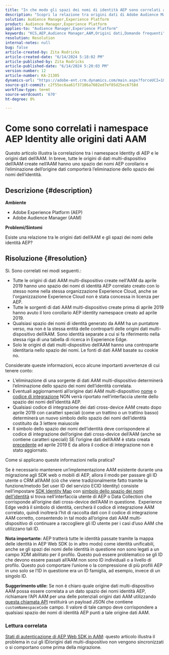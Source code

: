 ```yaml
---
title: "In che modo gli spazi dei nomi di identità AEP sono correlati alle origini dati AAM"
description: "Scopri la relazione tra origini dati di Adobe Audience Manager (AAM) e spazi dei nomi di identità di Adobe Experience Platform (AEP)."
solution: Audience Manager,Experience Platform
product: Audience Manager,Experience Platform
applies-to: "Audience Manager,Experience Platform"
keywords: "KCS,AEP,Audience Manager,AAM,Origini dati,Domande frequenti"
resolution: Resolution
internal-notes: null
bug: false
article-created-by: Zita Rodricks
article-created-date: "6/14/2024 5:18:02 PM"
article-published-by: Zita Rodricks
article-published-date: "6/14/2024 5:20:03 PM"
version-number: 12
article-number: KA-21305
dynamics-url: "https://adobe-ent.crm.dynamics.com/main.aspx?forceUCI=1&pagetype=entityrecord&etn=knowledgearticle&id=0c17bd0c-722a-ef11-840a-002248084fbb"
source-git-commit: c2f55ec6aa61f37106a7602ed7ef85d25ec6758d
workflow-type: tm+mt
source-wordcount: '670'
ht-degree: 0%

---
```


# Come sono correlati i namespace AEP Identity alle origini dati AAM


Questo articolo illustra la correlazione tra i namespace Identity di AEP e le origini dati dell’AAM. In breve, tutte le origini di dati multi-dispositivo dell’AAM create nell’AAM hanno uno spazio dei nomi AEP corollario e l’eliminazione dell’origine dati comporterà l’eliminazione dello spazio dei nomi dell’identità.

## Descrizione {#description}


<b>Ambiente</b>

- Adobe Experience Platform (AEP)
- Adobe Audience Manager (AAM)


<b>Problemi/Sintomi</b>

Esiste una relazione tra le origini dati dell’AAM e gli spazi dei nomi delle identità AEP?


## Risoluzione {#resolution}


Sì.  Sono correlati nei modi seguenti.:

- Tutte le origini di dati AAM multi-dispositivo create nell&#39;AAM da aprile 2019 hanno uno spazio dei nomi di identità AEP correlato creato con lo stesso nome nella stessa organizzazione Experience Cloud, anche se l&#39;organizzazione Experience Cloud non è stata concessa in licenza per AEP.
- Tutte le sorgenti di dati AAM multi-dispositivo create prima di aprile 2019 hanno avuto il loro corollario AEP identity namespace creato ad aprile 2019.
- Qualsiasi spazio dei nomi di identità generato da AAM ha un puntatore verso, ma non è la stessa entità delle controparti delle origini dati multi-dispositivo dell’AAM. Sono identità separate a cui si fa riferimento nella stessa riga di una tabella di ricerca in Experience Edge.
- Solo le origini di dati multi-dispositivo dell’AAM hanno una controparte identitaria nello spazio dei nomi. Le fonti di dati AAM basate su cookie no.


Considerate queste informazioni, ecco alcune importanti avvertenze di cui tenere conto:

- L’eliminazione di una sorgente di dati AAM multi-dispositivo determinerà l’eliminazione dello spazio dei nomi dell’identità correlata.
- Eventuali aggiornamenti all’origine dati AAM multi-dispositivo <u>nome</u> o <u>codice di integrazione</u> NON verrà riportato nell’interfaccia utente dello spazio dei nomi dell’identità AEP.
- Qualsiasi codice di integrazione dei dati cross-device AAM creato dopo aprile 2019 con caratteri speciali (come un trattino o un trattino basso) determinerà un nuovo simbolo dello spazio dei nomi dell’identità costituito da 3 lettere maiuscole
- Il simbolo dello spazio dei nomi dell’identità deve corrispondere al codice di integrazione dell’origine dati cross-device dell’AAM (anche se contiene caratteri speciali) SE l’origine dati dell’AAM è stata creata <u>precedente</u> ad aprile 2019 E da allora il codice di integrazione non è stato aggiornato.


Come si applicano queste informazioni nella pratica?

Se è necessario mantenere un’implementazione AAM esistente durante una migrazione agli SDK web o mobili di AEP, allora il modo per passare gli ID utente o CRM all’AAM (ciò che viene tradizionalmente fatto tramite la funzione/metodo Set user ID del servizio ECID Identity) consiste nell’impostare [SDK Identity Map](https://experienceleague.adobe.com/docs/experience-platform/edge/identity/overview.html?lang=en) con <u>simbolo dello spazio dei nomi dell’identità</u> si trova nell’interfaccia utente di AEP o Data Collection che corrisponde all’origine dati cross-device dell’AAM in questione.  Experience Edge vedrà il simbolo di identità, cercherà il codice di integrazione AAM correlato, quindi inoltrerà l’hit di raccolta dati con il codice di integrazione AAM corretto, consentendo in tal modo all’origine dati AAM multi-dispositivo di continuare a raccogliere gli ID utente per i casi d’uso AAM che utilizzano tali ID.

<b>Nota importante:</b> AEP tratterà tutte le identità passate tramite la mappa delle identità in AEP Web SDK (o in altro modo) come identità unificabili, anche se gli spazi dei nomi delle identità in questione non sono legati a un campo XDM abilitato per il profilo. Questo può essere problematico se gli ID che devono essere passati all’AAM non sono ID individuali o a livello di profilo. Questo può comportare l’unione o la compressione di più profili AEP in uno solo se l’ID in questione era un ID famiglia, ad esempio, invece di un singolo ID.

<b>Suggerimento utile:</b> Se non è chiaro quale origine dati multi-dispositivo AAM possa essere correlata a un dato spazio dei nomi identità AEP, richiamare l’API AAM per una delle potenziali origini dati AAM utilizzando [questa chiamata API](https://bank.demdex.com/portal/api/v1/openapi.yaml) restituirà un payload JSON che contiene `customNamespaceCode` campo. Il valore di tale campo deve corrispondere a qualsiasi spazio dei nomi di identità AEP punti a tale origine dati AAM.

### Lettura correlata

[Stati di autenticazione di AEP Web SDK in AAM](https://experienceleague.adobe.com/en/docs/experience-cloud-kcs/kbarticles/ka-21833): questo articolo illustra il problema in cui gli ID/origini dati multi-dispositivo non vengono sincronizzati o si comportano come prima della migrazione.


